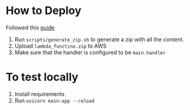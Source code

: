 # How to Deploy

Followed this [guide](https://www.youtube.com/watch?v=RGIM4JfsSk0)
 
1. Run `scripts/generate_zip.sh` to generate a zip with all the content.
2. Upload `lambda_functino.zip` to AWS
3. Make sure that the handler is configured to be `main.handler`

# To test locally

1. Install requirements
2. Run `uvicorn main:app --reload`